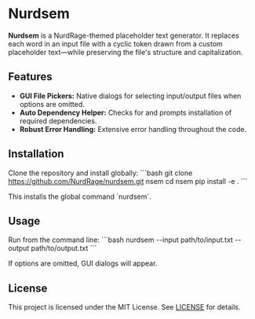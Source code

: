 # Nurdsem

**Nurdsem** is a NurdRage-themed placeholder text generator. It replaces each word in an input file with a cyclic token drawn from a custom placeholder text—while preserving the file's structure and capitalization.

## Features
- **GUI File Pickers:** Native dialogs for selecting input/output files when options are omitted.
- **Auto Dependency Helper:** Checks for and prompts installation of required dependencies.
- **Robust Error Handling:** Extensive error handling throughout the code.

## Installation

Clone the repository and install globally:
\`\`\`bash
git clone https://github.com/NurdRage/nurdsem.git nsem
cd nsem
pip install -e .
\`\`\`

This installs the global command \`nurdsem\`.

## Usage

Run from the command line:
\`\`\`bash
nurdsem --input path/to/input.txt --output path/to/output.txt
\`\`\`

If options are omitted, GUI dialogs will appear.

## License

This project is licensed under the MIT License. See [LICENSE](LICENSE) for details.
